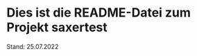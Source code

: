 Dies ist die README-Datei zum Projekt saxertest
===============================================

Stand: 25.07.2022
